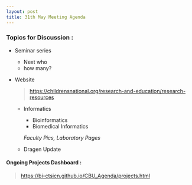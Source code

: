 ```yaml
---
layout: post
title: 31th May Meeting Agenda
---
```

### Topics for Discussion :

* Seminar series 
  - Next who 
  - how many?

* Website
  > https://childrensnational.org/research-and-education/research-resources
  
    * Informatics
        - Bioinformatics
        - Biomedical Informatics
        
        *Faculty Pics, Laboratory Pages*

  * Dragen Update

#### Ongoing Projects Dashboard :

> https://bi-ctsicn.github.io/CBU_Agenda/projects.html


